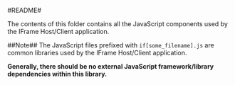 #README#

The contents of this folder contains all the JavaScript components used by the IFrame Host/Client application.

##Note##
The JavaScript files prefixed with `if[some_filename].js` are common libraries used by the IFrame Host/Client application.

**Generally, there should be no external JavaScript framework/library dependencies within this library.**